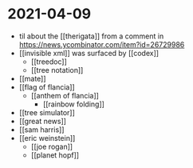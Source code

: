 # 2021-04-09

- til about the [[therigata]] from a comment in https://news.ycombinator.com/item?id=26729986
- [[invisible xml]] was surfaced by [[codex]]
  - [[treedoc]]
  - [[tree notation]]
- [[mate]]
- [[flag of flancia]]
  - [[anthem of flancia]]
    - [[rainbow folding]]
- [[tree simulator]]
- [[great news]]
- [[sam harris]]
- [[eric weinstein]]
  - [[joe rogan]]
  - [[planet hopf]]